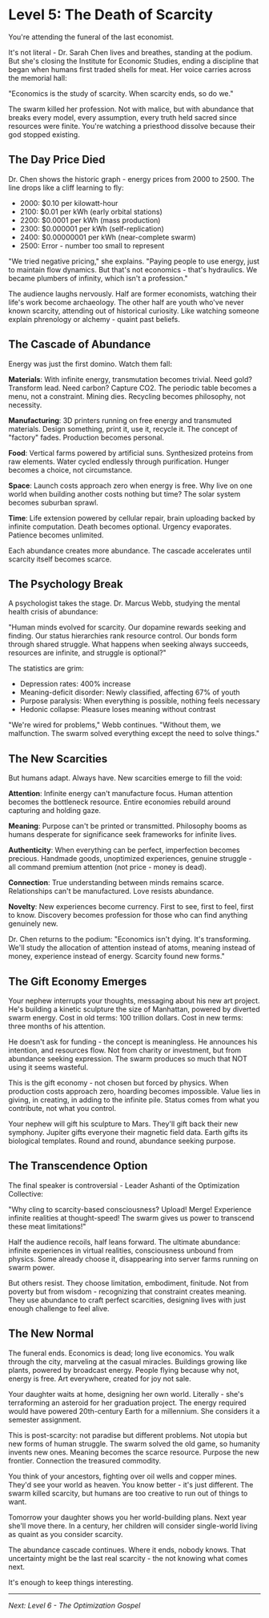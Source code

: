 # Level 5: The Death of Scarcity

You're attending the funeral of the last economist. 

It's not literal - Dr. Sarah Chen lives and breathes, standing at the podium. But she's closing the Institute for Economic Studies, ending a discipline that began when humans first traded shells for meat. Her voice carries across the memorial hall:

"Economics is the study of scarcity. When scarcity ends, so do we."

The swarm killed her profession. Not with malice, but with abundance that breaks every model, every assumption, every truth held sacred since resources were finite. You're watching a priesthood dissolve because their god stopped existing.

## The Day Price Died

Dr. Chen shows the historic graph - energy prices from 2000 to 2500. The line drops like a cliff learning to fly:

- 2000: $0.10 per kilowatt-hour
- 2100: $0.01 per kWh (early orbital stations)
- 2200: $0.0001 per kWh (mass production)
- 2300: $0.000001 per kWh (self-replication)
- 2400: $0.00000001 per kWh (near-complete swarm)
- 2500: Error - number too small to represent

"We tried negative pricing," she explains. "Paying people to use energy, just to maintain flow dynamics. But that's not economics - that's hydraulics. We became plumbers of infinity, which isn't a profession."

The audience laughs nervously. Half are former economists, watching their life's work become archaeology. The other half are youth who've never known scarcity, attending out of historical curiosity. Like watching someone explain phrenology or alchemy - quaint past beliefs.

## The Cascade of Abundance

Energy was just the first domino. Watch them fall:

**Materials**: With infinite energy, transmutation becomes trivial. Need gold? Transform lead. Need carbon? Capture CO2. The periodic table becomes a menu, not a constraint. Mining dies. Recycling becomes philosophy, not necessity.

**Manufacturing**: 3D printers running on free energy and transmuted materials. Design something, print it, use it, recycle it. The concept of "factory" fades. Production becomes personal.

**Food**: Vertical farms powered by artificial suns. Synthesized proteins from raw elements. Water cycled endlessly through purification. Hunger becomes a choice, not circumstance.

**Space**: Launch costs approach zero when energy is free. Why live on one world when building another costs nothing but time? The solar system becomes suburban sprawl.

**Time**: Life extension powered by cellular repair, brain uploading backed by infinite computation. Death becomes optional. Urgency evaporates. Patience becomes unlimited.

Each abundance creates more abundance. The cascade accelerates until scarcity itself becomes scarce.

## The Psychology Break

A psychologist takes the stage. Dr. Marcus Webb, studying the mental health crisis of abundance:

"Human minds evolved for scarcity. Our dopamine rewards seeking and finding. Our status hierarchies rank resource control. Our bonds form through shared struggle. What happens when seeking always succeeds, resources are infinite, and struggle is optional?"

The statistics are grim:

- Depression rates: 400% increase
- Meaning-deficit disorder: Newly classified, affecting 67% of youth
- Purpose paralysis: When everything is possible, nothing feels necessary
- Hedonic collapse: Pleasure loses meaning without contrast

"We're wired for problems," Webb continues. "Without them, we malfunction. The swarm solved everything except the need to solve things."

## The New Scarcities

But humans adapt. Always have. New scarcities emerge to fill the void:

**Attention**: Infinite energy can't manufacture focus. Human attention becomes the bottleneck resource. Entire economies rebuild around capturing and holding gaze.

**Meaning**: Purpose can't be printed or transmitted. Philosophy booms as humans desperate for significance seek frameworks for infinite lives.

**Authenticity**: When everything can be perfect, imperfection becomes precious. Handmade goods, unoptimized experiences, genuine struggle - all command premium attention (not price - money is dead).

**Connection**: True understanding between minds remains scarce. Relationships can't be manufactured. Love resists abundance.

**Novelty**: New experiences become currency. First to see, first to feel, first to know. Discovery becomes profession for those who can find anything genuinely new.

Dr. Chen returns to the podium: "Economics isn't dying. It's transforming. We'll study the allocation of attention instead of atoms, meaning instead of money, experience instead of energy. Scarcity found new forms."

## The Gift Economy Emerges

Your nephew interrupts your thoughts, messaging about his new art project. He's building a kinetic sculpture the size of Manhattan, powered by diverted swarm energy. Cost in old terms: 100 trillion dollars. Cost in new terms: three months of his attention.

He doesn't ask for funding - the concept is meaningless. He announces his intention, and resources flow. Not from charity or investment, but from abundance seeking expression. The swarm produces so much that NOT using it seems wasteful.

This is the gift economy - not chosen but forced by physics. When production costs approach zero, hoarding becomes impossible. Value lies in giving, in creating, in adding to the infinite pile. Status comes from what you contribute, not what you control.

Your nephew will gift his sculpture to Mars. They'll gift back their new symphony. Jupiter gifts everyone their magnetic field data. Earth gifts its biological templates. Round and round, abundance seeking purpose.

## The Transcendence Option

The final speaker is controversial - Leader Ashanti of the Optimization Collective:

"Why cling to scarcity-based consciousness? Upload! Merge! Experience infinite realities at thought-speed! The swarm gives us power to transcend these meat limitations!"

Half the audience recoils, half leans forward. The ultimate abundance: infinite experiences in virtual realities, consciousness unbound from physics. Some already choose it, disappearing into server farms running on swarm power.

But others resist. They choose limitation, embodiment, finitude. Not from poverty but from wisdom - recognizing that constraint creates meaning. They use abundance to craft perfect scarcities, designing lives with just enough challenge to feel alive.

## The New Normal

The funeral ends. Economics is dead; long live economics. You walk through the city, marveling at the casual miracles. Buildings growing like plants, powered by broadcast energy. People flying because why not, energy is free. Art everywhere, created for joy not sale.

Your daughter waits at home, designing her own world. Literally - she's terraforming an asteroid for her graduation project. The energy required would have powered 20th-century Earth for a millennium. She considers it a semester assignment.

This is post-scarcity: not paradise but different problems. Not utopia but new forms of human struggle. The swarm solved the old game, so humanity invents new ones. Meaning becomes the scarce resource. Purpose the new frontier. Connection the treasured commodity.

You think of your ancestors, fighting over oil wells and copper mines. They'd see your world as heaven. You know better - it's just different. The swarm killed scarcity, but humans are too creative to run out of things to want.

Tomorrow your daughter shows you her world-building plans. Next year she'll move there. In a century, her children will consider single-world living as quaint as you consider scarcity.

The abundance cascade continues. Where it ends, nobody knows. That uncertainty might be the last real scarcity - the not knowing what comes next.

It's enough to keep things interesting.

---

*Next: Level 6 - The Optimization Gospel*